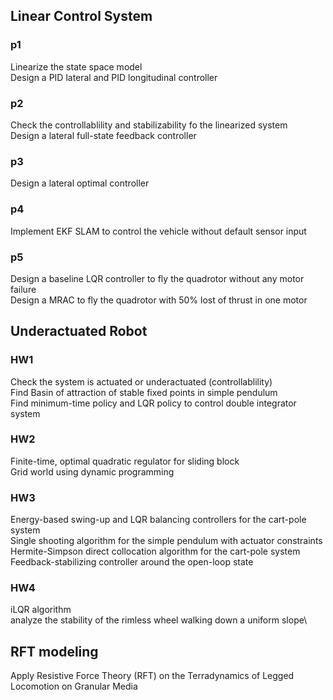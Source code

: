 ## Linear Control System
### p1
Linearize the state space model\
Design a PID lateral and PID longitudinal controller
### p2
Check the controllablility and stabilizability fo the linearized system\
Design a lateral full-state feedback controller
### p3
Design a lateral optimal controller
### p4
Implement EKF SLAM to control the vehicle without default sensor input
### p5
Design a baseline LQR controller to fly the quadrotor without any motor failure\
Design a MRAC to fly the quadrotor with 50% lost of thrust in one motor

## Underactuated Robot
### HW1
Check the system is actuated or underactuated (controllablility)\
Find Basin of attraction of stable fixed points in simple pendulum\
Find minimum-time policy and LQR policy to control double integrator system
### HW2
Finite-time, optimal quadratic regulator for sliding block\
Grid world using dynamic programming
### HW3
Energy-based swing-up and LQR balancing controllers for the cart-pole system\
Single shooting algorithm for the simple pendulum with actuator constraints\
Hermite-Simpson direct collocation algorithm for the cart-pole system\
Feedback-stabilizing controller around the open-loop state
### HW4
iLQR algorithm\
analyze the stability of the rimless wheel walking down a uniform slope\

## RFT modeling 
Apply Resistive Force Theory (RFT) on the Terradynamics of Legged Locomotion on Granular Media
